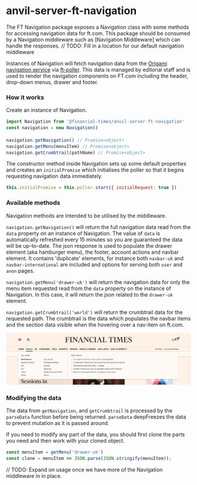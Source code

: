 # anvil-server-ft-navigation

The FT Navigation package exposes a Navigation class with some methods for accessing navigation data for ft.com. This package should be consumed by a Navigation middleware such as [Navigation Middleware] which can handle the responses. // TODO: Fill in a location for our default navigation middleware

Instances of Navigation will fetch navigation data from the [Origami navigation service](https://registry.origami.ft.com/components/origami-navigation-service@71.0.0) via [ft-poller](https://github.com/Financial-Times/ft-poller). This data is managed by editorial staff and is used to render the navigation components on FT.com including the header, drop-down menus, drawer and footer.


### How it works

Create an instance of Navigation.

```js
import Navigation from '@financial-times/anvil-server-ft-navigation'
const navigation = new Navigation()

navigation.getNavigation() // Promise<object>
navigation.getMenu(menuItem) // Promise<object>
navigation.getCrumbtrail(pathName) // Promise<object>
```

The constructor method inside Navigation sets up some default properties and creates an `initialPromise` which initialises the poller so that it begins requesting navigation data immediately.
```js
this.initialPromise = this.poller.start({ initialRequest: true })
```


### Available methods

Navigation methods are intended to be utilised by the middleware.

`navigation.getNavigation()` will return the full navigation data read from the `data` property on an instance of Navigation. The value of `data` is automatically refreshed every 15 minutes so you are guaranteed the data will be up-to-date. The json response is used to populate the drawer element (aka hamburger menu), the footer, account actions and navbar element. It contains 'duplicate' elements, for instance both `navbar-uk` and `navbar-international` are included and options for serving both `user` and `anon` pages.

`navigation.getMenu('drawer-uk')` will return the navigation data for only the menu item requested read from the `data` property on the instance of Navigation. In this case, it will return the json related to the `drawer-uk` element.

`navigation.getCrumbtrail('world')` will return the crumbtrail data for the requested path. The crumbtrail is the data which populates the navbar items and the section data visible when the hovering over a nav-item on ft.com.

![alt text](./screenshots/screenshot-world-nav-item.png)


### Modifying the data

The data from `getNavigation`, and `getCrumbtrail` is processed by the `parseData` function before being returned. `parseData` deepFreezes the data to prevent mutation as it is passed around.

If you need to modify any part of the data, you should first clone the parts you need and then work with your cloned object.

```js
const menuItem = getMenu('drawer-uk')
const clone = menuItem => JSON.parse(JSON.stringify(menuItem));
```


// TODO: Expand on usage once we have more of the Navigation middleware in in place.
